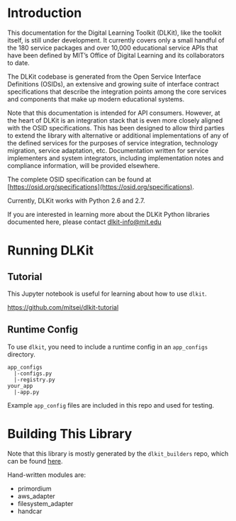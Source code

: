 # Introduction

This documentation for the Digital Learning Toolkit (DLKit), like the toolkit itself, is still under development. It currently covers only a small handful of the 180 service packages and over 10,000 educational service APIs that have been defined by MIT’s Office of Digital Learning and its collaborators to date.

The DLKit codebase is generated from the Open Service Interface Definitions (OSIDs), an extensive and growing suite of interface contract specifications that describe the integration points among the core services and components that make up modern educational systems.

Note that this documentation is intended for API consumers. However, at the heart of DLKit is an integration stack that is even more closely aligned with the OSID specifications. This has been designed to allow third parties to extend the library with alternative or additional implementations of any of the defined services for the purposes of service integration, technology migration, service adaptation, etc. Documentation written for service implementers and system integrators, including implementation notes and compliance information, will be provided elsewhere.

The complete OSID specification can be found at [https://osid.org/specifications](https://osid.org/specifications).

Currently, DLKit works with Python 2.6 and 2.7.

If you are interested in learning more about the DLKit Python libraries documented here, please contact dlkit-info@mit.edu

# Running DLKit

## Tutorial

This Jupyter notebook is useful for learning about how to use `dlkit`.

https://github.com/mitsei/dlkit-tutorial

## Runtime Config

To use `dlkit`, you need to include a runtime config in an `app_configs`
directory.

```
app_configs
  |-configs.py
  |-registry.py
your_app
  |-app.py
```

Example `app_config` files are included in this repo and used for testing.

# Building This Library
Note that this library is mostly generated by the `dlkit_builders` repo,
which can be found [here](https://github.com/mitsei/dlkit_builders).

Hand-written modules are:

  - primordium
  - aws_adapter
  - filesystem_adapter
  - handcar

